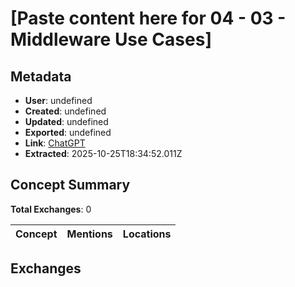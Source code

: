 # \[Paste content here for 04 - 03 - Middleware Use Cases\]

## Metadata

- **User**: undefined
- **Created**: undefined
- **Updated**: undefined
- **Exported**: undefined
- **Link**: [ChatGPT](undefined)
- **Extracted**: 2025-10-25T18:34:52.011Z

## Concept Summary

**Total Exchanges**: 0

| Concept | Mentions | Locations |
|---------|----------|----------|

## Exchanges

